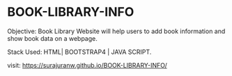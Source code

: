 # BOOK-LIBRARY-INFO
Objective: Book Library Website will help users to add book information and show book data on a webpage. 

Stack Used: HTML| BOOTSTRAP4 | JAVA SCRIPT.

visit: https://surajuranw.github.io/BOOK-LIBRARY-INFO/

